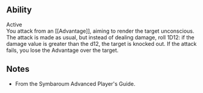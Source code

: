 ## Ability
Active<br>You attack from an [[Advantage]], aiming to render the target unconscious. The attack is made as usual, but instead of dealing damage, roll 1D12: if the damage value is greater than the d12, the target is knocked out. If the attack fails, you lose the Advantage over the target.
## Notes
* From the Symbaroum Advanced Player's Guide.
